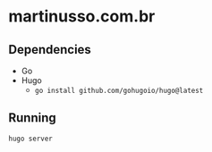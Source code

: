 # martinusso.com.br

## Dependencies

- Go
- Hugo
  - `go install github.com/gohugoio/hugo@latest`

## Running

```
hugo server
```

